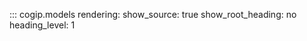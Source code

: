 ::: cogip.models
    rendering:
      show_source: true
      show_root_heading: no
      heading_level: 1

